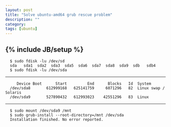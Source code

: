 ```yaml
---
layout: post
title: "Solve ubuntu-amd64 grub rescue problem"
description: ""
category: 
tags: [ubuntu]
---
```

{% include JB/setup %}
------------------------------------------------------------------------------
      $ sudo fdisk -lu /dev/sd
      sda   sda1  sda2  sda3  sda5  sda6  sda7  sda8  sda9  sdb   sdb4  
      $ sudo fdisk -lu /dev/sda
-----------------------------------------------------------------------------


         Device Boot      Start         End      Blocks   Id  System
      /dev/sda8       612999168   625141759     6071296   82  Linux swap / Solaris
      /dev/sda9       527890432   612993023    42551296   83  Linux


---------------------------------------------------------------------------------
      $ sudo mount /dev/sda9 /mnt
      $ sudo grub-install --root-directory=/mnt /dev/sda
      Installation finished. No error reported.
